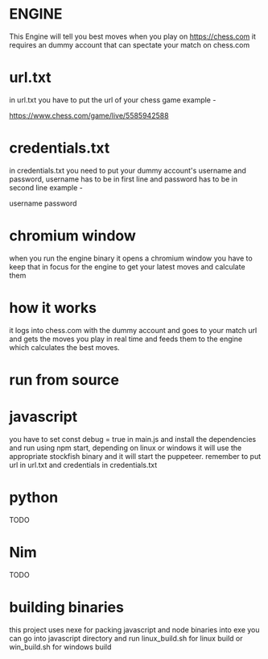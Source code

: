 # ENGINE

This Engine will tell you best moves when you play on https://chess.com it requires an dummy account that can spectate your match on chess.com


# url.txt

in url.txt you have to put the url of your chess game example -

https://www.chess.com/game/live/5585942588

# credentials.txt

in credentials.txt you need to put your dummy account's username and password, username has to be in first line and password has to be in second line example -

username
password

# chromium window

when you run the engine binary it opens a chromium window you have to keep that in focus for the engine to get your latest moves and calculate them


# how it works

it logs into chess.com with the dummy account and goes to your match url and gets the moves you play in real time and feeds them to the engine which calculates the best moves.


# run from source

# javascript

you have to set const debug = true in main.js and install the dependencies and run using npm start, depending on linux or windows it will use the appropriate stockfish binary and it will start the puppeteer. remember to put url in url.txt and credentials in credentials.txt

# python 

TODO

# Nim

TODO

# building binaries

this project uses nexe for packing javascript and node binaries into exe you can go into javascript directory and run linux_build.sh for linux build or win_build.sh for windows build